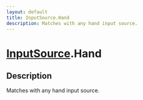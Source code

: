 ```yaml
---
layout: default
title: InputSource.Hand
description: Matches with any hand input source.
---
```

# [InputSource]({{site.url}}/Pages/Reference/InputSource.html).Hand

## Description
Matches with any hand input source.

